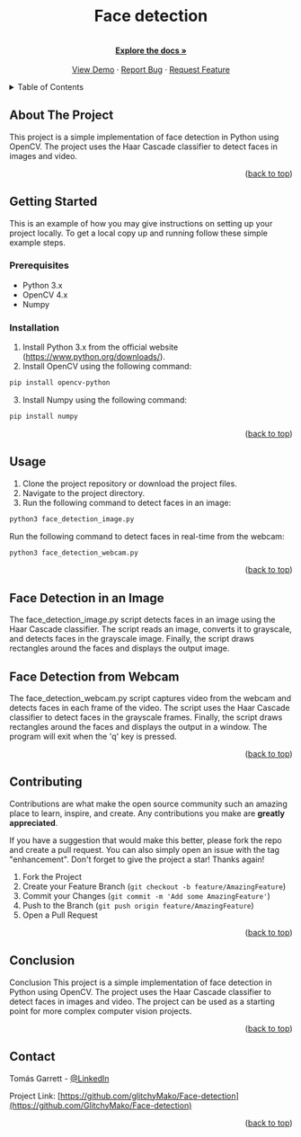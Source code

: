<!-- Improved compatibility of back to top link: See: https://github.com/othneildrew/Best-README-Template/pull/73 -->
<a name="readme-top"></a>
<!--
*** Thanks for checking out the Best-README-Template. If you have a suggestion
*** that would make this better, please fork the repo and create a pull request
*** or simply open an issue with the tag "enhancement".
*** Don't forget to give the project a star!
*** Thanks again! Now go create something AMAZING! :D
-->



<!-- PROJECT SHIELDS -->
<!--
*** I'm using markdown "reference style" links for readability.
*** Reference links are enclosed in brackets [ ] instead of parentheses ( ).
*** See the bottom of this document for the declaration of the reference variables
*** for contributors-url, forks-url, etc. This is an optional, concise syntax you may use.
*** https://www.markdownguide.org/basic-syntax/#reference-style-links

[![Contributors][contributors-shield]][contributors-url]
[![Forks][forks-shield]][forks-url]
[![Stargazers][stars-shield]][stars-url]
[![Issues][issues-shield]][issues-url]
[![MIT License][license-shield]][license-url]
[![LinkedIn][linkedin-shield]][linkedin-url]

-->

<!-- PROJECT LOGO -->
<br />
<div align="center">

<h1 align="center">Face detection</h1>

  <p align="center">
    <br />
    <a href="https://github.com/github_username/repo_name"><strong>Explore the docs »</strong></a>
    <br />
    <br />
    <a href="https://github.com/github_username/repo_name">View Demo</a>
    ·
    <a href="https://github.com/github_username/repo_name/issues">Report Bug</a>
    ·
    <a href="https://github.com/github_username/repo_name/issues">Request Feature</a>
  </p>
</div>



<!-- TABLE OF CONTENTS -->
<details>
  <summary>Table of Contents</summary>
  <ol>
    <li>
      <a href="#about-the-project">About The Project</a>
      <ul>
        <li><a href="#built-with">Built With</a></li>
      </ul>
    </li>
    <li>
      <a href="#getting-started">Getting Started</a>
      <ul>
        <li><a href="#prerequisites">Prerequisites</a></li>
        <li><a href="#installation">Installation</a></li>
      </ul>
    </li>
    <li><a href="#usage">Usage</a></li>
    <li><a href="#roadmap">Roadmap</a></li>
    <li><a href="#contributing">Contributing</a></li>
    <li><a href="#license">License</a></li>
    <li><a href="#contact">Contact</a></li>
    <li><a href="#acknowledgments">Acknowledgments</a></li>
  </ol>
</details>



<!-- ABOUT THE PROJECT -->
## About The Project

This project is a simple implementation of face detection in Python using OpenCV. The project uses the Haar Cascade classifier to detect faces in images and video.

<p align="right">(<a href="#readme-top">back to top</a>)</p>


<!--
### Built With

* [![python][python]][python-url]

<p align="right">(<a href="#readme-top">back to top</a>)</p>

-->

<!-- GETTING STARTED -->
## Getting Started

This is an example of how you may give instructions on setting up your project locally.
To get a local copy up and running follow these simple example steps.

### Prerequisites

* Python 3.x
* OpenCV 4.x
* Numpy

### Installation

1. Install Python 3.x from the official website (https://www.python.org/downloads/).
2. Install OpenCV using the following command:
```sh
pip install opencv-python
```
3. Install Numpy using the following command:
```sh
pip install numpy
```

<p align="right">(<a href="#readme-top">back to top</a>)</p>



<!-- USAGE EXAMPLES -->
## Usage

1. Clone the project repository or download the project files.
2. Navigate to the project directory.
3. Run the following command to detect faces in an image:
```sh
python3 face_detection_image.py
```

Run the following command to detect faces in real-time from the webcam:
```sh
python3 face_detection_webcam.py
```

<p align="right">(<a href="#readme-top">back to top</a>)</p>


## Face Detection in an Image
The face_detection_image.py script detects faces in an image using the Haar Cascade classifier. The script reads an image, converts it to grayscale, and detects faces in the grayscale image. Finally, the script draws rectangles around the faces and displays the output image.

## Face Detection from Webcam
The face_detection_webcam.py script captures video from the webcam and detects faces in each frame of the video. The script uses the Haar Cascade classifier to detect faces in the grayscale frames. Finally, the script draws rectangles around the faces and displays the output in a window. The program will exit when the 'q' key is pressed.

<p align="right">(<a href="#readme-top">back to top</a>)</p>

<!-- CONTRIBUTING -->
## Contributing

Contributions are what make the open source community such an amazing place to learn, inspire, and create. Any contributions you make are **greatly appreciated**.

If you have a suggestion that would make this better, please fork the repo and create a pull request. You can also simply open an issue with the tag "enhancement".
Don't forget to give the project a star! Thanks again!

1. Fork the Project
2. Create your Feature Branch (`git checkout -b feature/AmazingFeature`)
3. Commit your Changes (`git commit -m 'Add some AmazingFeature'`)
4. Push to the Branch (`git push origin feature/AmazingFeature`)
5. Open a Pull Request

<p align="right">(<a href="#readme-top">back to top</a>)</p>



<!-- CONCLUSION -->
## Conclusion

Conclusion
This project is a simple implementation of face detection in Python using OpenCV. The project uses the Haar Cascade classifier to detect faces in images and video. The project can be used as a starting point for more complex computer vision projects.

<p align="right">(<a href="#readme-top">back to top</a>)</p>



<!-- CONTACT -->
## Contact

Tomás Garrett - [@LinkedIn](https://www.linkedin.com/in/tomás-almeida-garrett-83461a183/)

Project Link: [https://github.com/glitchyMako/Face-detection](https://github.com/GlitchyMako/Face-detection)

<p align="right">(<a href="#readme-top">back to top</a>)</p>

<!-- MARKDOWN LINKS & IMAGES -->
<!-- https://www.markdownguide.org/basic-syntax/#reference-style-links -->
[contributors-shield]: https://img.shields.io/github/contributors/github_username/repo_name.svg?style=for-the-badge
[contributors-url]: https://github.com/GlitchyMako/Face-detection/graphs/contributors
[forks-shield]: https://img.shields.io/github/forks/github_username/repo_name.svg?style=for-the-badge
[forks-url]: https://github.com/GlitchyMako/Face-detection/network/members
[stars-shield]: https://img.shields.io/github/stars/github_username/repo_name.svg?style=for-the-badge
[stars-url]: https://github.com/GlitchyMako/Face-detection/stargazers
[issues-shield]: https://img.shields.io/github/issues/github_username/repo_name.svg?style=for-the-badge
[issues-url]: https://github.com/GlitchyMako/Face-detection/issues
[linkedin-shield]: https://img.shields.io/badge/-LinkedIn-black.svg?style=for-the-badge&logo=linkedin&colorB=555
[linkedin-url]: https://www.linkedin.com/in/tomás-almeida-garrett-83461a183/
[python-shield]: https://img.shields.io/badge/Python-FFD43B?style=for-the-badge&logo=python&logoColor=blue
[python-url]: https://www.python.org 

